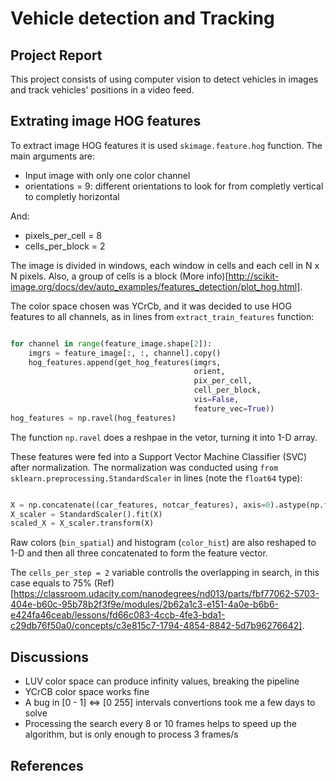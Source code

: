# Vehicle detection and Tracking

## Project Report

This project consists of using computer vision to detect vehicles in images
and track vehicles' positions in a video feed.

## Extrating image HOG features

To extract image HOG features it is used `skimage.feature.hog` function.
The main arguments are:

- Input image with only one color channel
- orientations = 9: different orientations to look for from completly vertical to 
completly horizontal

And:
- pixels_per_cell = 8
- cells_per_block = 2

The image is divided in windows, each window in cells and each cell in N x N 
pixels. Also, a group of cells is a block 
(More info)[http://scikit-image.org/docs/dev/auto_examples/features_detection/plot_hog.html].

The color space chosen was YCrCb, and it was decided to use HOG features to
all channels, as in lines from `extract_train_features` function:

```python

for channel in range(feature_image.shape[2]):
    imgrs = feature_image[:, :, channel].copy()
    hog_features.append(get_hog_features(imgrs, 
                                         orient, 
                                         pix_per_cell, 
                                         cell_per_block, 
                                         vis=False, 
                                         feature_vec=True))
hog_features = np.ravel(hog_features)

```

The function `np.ravel` does a reshpae in the vetor, turning it into 1-D array.

These features were fed into a Support Vector Machine Classifier (SVC) after
normalization. The normalization was conducted using 
`from sklearn.preprocessing.StandardScaler` in lines (note the `float64` type):

```python

X = np.concatenate((car_features, notcar_features), axis=0).astype(np.float64)  
X_scaler = StandardScaler().fit(X)
scaled_X = X_scaler.transform(X)

```









Raw colors (`bin_spatial`) and histogram (`color_hist`) are also reshaped to
1-D and then all three concatenated to form the feature vector.

The `cells_per_step = 2` variable controlls the overlapping in search, 
in this case equals to 75% (Ref)[https://classroom.udacity.com/nanodegrees/nd013/parts/fbf77062-5703-404e-b60c-95b78b2f3f9e/modules/2b62a1c3-e151-4a0e-b6b6-e424fa46ceab/lessons/fd66c083-4ccb-4fe3-bda1-c29db76f50a0/concepts/c3e815c7-1794-4854-8842-5d7b96276642].


## Discussions
- LUV color space can produce infinity values, breaking the pipeline
- YCrCB color space works fine
- A bug in [0 - 1] <=> [0 255] intervals convertions took me a few days to solve
- Processing the search every 8 or 10 frames helps to speed up the algorithm,
but is only enough to process 3 frames/s

## References
